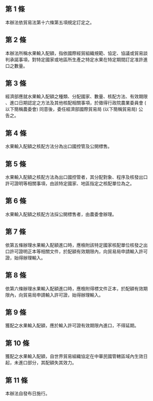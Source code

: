 第 1 條
-------
本辦法依貿易法第十六條第五項規定訂定之。

第 2 條
-------
本辦法所稱水果輸入配額，指依國際經貿組織規範、協定、協議或貿易談  
判承諾事項，對特定國家或地區所生產之特定水果在特定期間訂定准許進  
口之數量。

第 3 條
-------
經濟部應就水果輸入配額之種類、分配國家、數量、核配方法、有效期限  
、進口日期認定之方法及其他核配相關事項，於徵得行政院農業委員會 (  
以下簡稱農委會) 同意後，委任經濟部國際貿易局 (以下簡稱貿易局) 公  
告之。

第 4 條
-------
水果輸入配額之核配方法分為出口國控管及公開標售。

第 5 條
-------
水果輸入配額之核配方法為出口國控管者，其分配對象、程序及核發出口  
許可證明等相關事項，由該特定國家、地區指定之核配單位為之。

第 6 條
-------
水果輸入配額之核配方法採公開標售者，由農委會辦理。

第 7 條
-------
依第五條辦理水果輸入配額進口時，應檢附該特定國家核配單位核發之出  
口許可證明正本等相關文件，於配額有效期限內，向貿易局申請輸入許可  
證，始得辦理輸入。

第 8 條
-------
依第六條辦理水果輸入配額進口時，應檢附得標文件正本，於配額有效期  
限內，向貿易局申請輸入許可證，始得辦理輸入。

第 9 條
-------
獲配之水果輸入配額，應於輸入許可證有效期限內進口，不得延期。

第 10 條
--------
獲配之水果輸入配額，自世界貿易組織協定在中華民國管轄區域內生效日  
起，未進口部分，其配額失其效力。

第 11 條
--------
本辦法自發布日施行。

